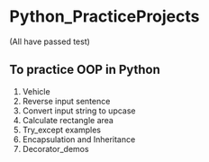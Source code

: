 # Python_PracticeProjects
(All have passed test)
## To practice OOP in Python
1. Vehicle
2. Reverse input sentence
3. Convert input string to upcase
4. Calculate rectangle area
5. Try_except examples
6. Encapsulation and Inheritance 
7. Decorator_demos
